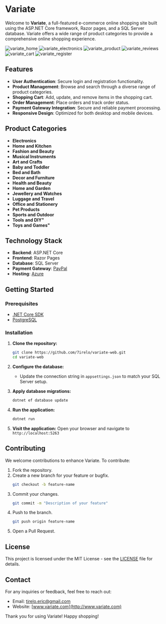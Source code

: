 # Variate

Welcome to **Variate**, a full-featured e-commerce online shopping site built using the ASP.NET Core framework, Razor pages, and a SQL Server database. Variate offers a wide range of product categories to provide a comprehensive online shopping experience.

![variate_home](https://github.com/user-attachments/assets/baf442f2-db0e-40a8-a34b-94c522966dd7)
![variate_electronics](https://github.com/user-attachments/assets/81f1ae15-f118-4612-aa9d-a7bcaeacc8f8)
![variate_product](https://github.com/user-attachments/assets/bec81fcc-4979-4911-89c2-26737f847026)
![variate_reviews](https://github.com/user-attachments/assets/bfa0190b-5c48-4b96-a47c-d29eac3bd9a7)
![variate_cart](https://github.com/user-attachments/assets/b8338bb9-543c-4147-a317-a6b6a4956a2c)
![variate_register](https://github.com/user-attachments/assets/935dcea1-7312-4d5f-8fe6-faf470020e0b)
## Features

- **User Authentication**: Secure login and registration functionality.
- **Product Management**: Browse and search through a diverse range of product categories.
- **Shopping Cart**: Add, update, and remove items in the shopping cart.
- **Order Management**: Place orders and track order status.
- **Payment Gateway Integration**: Secure and reliable payment processing.
- **Responsive Design**: Optimized for both desktop and mobile devices.

## Product Categories

- **Electronics**
- **Home and Kitchen**
- **Fashion and Beauty**
- **Musical Instruments**
- **Art and Crafts**
- **Baby and Toddler**
- **Bed and Bath**
- **Decor and Furniture**
- **Health and Beauty**
- **Home and Garden**
- **Jewellery and Watches**
- **Luggage and Travel**
- **Office and Stationery**
- **Pet Products**
- **Sports and Outdoor**
- **Tools and DIY"**
- **Toys and Games"**

## Technology Stack

- **Backend**: ASP.NET Core
- **Frontend**: Razor Pages
- **Database**: SQL Server
- **Payment Gateway**: [PayPal](https://paypal.com)
- **Hosting**: [Azure](https://azure.com)

## Getting Started

### Prerequisites

- [.NET Core SDK](https://dotnet.microsoft.com/download)
- [PostgreSQL](https://www.postgresql.org/download/)

### Installation

1. **Clone the repository:**
   ```bash
   git clone https://github.com/7irelo/variate-web.git
   cd variate-web
   ```

2. **Configure the database:**
   - Update the connection string in `appsettings.json` to match your SQL Server setup.

3. **Apply database migrations:**
   ```bash
   dotnet ef database update
   ```

4. **Run the application:**
   ```bash
   dotnet run
   ```

5. **Visit the application:**
   Open your browser and navigate to `http://localhost:5263`

## Contributing

We welcome contributions to enhance Variate. To contribute:

1. Fork the repository.
2. Create a new branch for your feature or bugfix.
   ```bash
   git checkout -b feature-name
   ```
3. Commit your changes.
   ```bash
   git commit -m "Description of your feature"
   ```
4. Push to the branch.
   ```bash
   git push origin feature-name
   ```
5. Open a Pull Request.

## License

This project is licensed under the MIT License - see the [LICENSE](LICENSE) file for details.

## Contact

For any inquiries or feedback, feel free to reach out:

- Email: [tirelo.eric@gmail.com](mailto:tirelo.eric@gmail.com)
- Website: [www.variate.com](http://www.variate.com)

Thank you for using Variate! Happy shopping!
